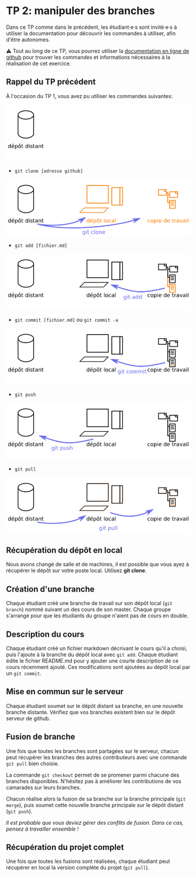 # TP 2: manipuler des branches

Dans ce TP comme dans le précédent, les étudiant·e·s sont invité·e·s à utiliser la documentation pour découvrir les commandes à utiliser, afin d'être autonomes.

⚠️ Tout au long de ce TP, vous pourrez utiliser la [documentation en ligne de github](https://help.github.com/en#dotcom) pour trouver les commandes et informations nécessaires à la réalisation de cet exercice.


## Rappel du TP précédent

À l'occasion du TP 1, vous avez pu utiliser les commandes suivantes:

![configuration initale](images/git-0.png)

* `git clone [adresse github]`

![git clone](images/git-clone.png)

* `git add [fichier.md]`

![git add](images/git-add.png)


* `git commit [fichier.md]` ou `git commit -a`

![git commit](images/git-commit.png)

* `git push`

![git push](images/git-push.png)

* `git pull`

![git pull](images/git-pull.png)


## Récupération du dépôt en local

Nous avons changé de salle et de machines, il est possible que vous ayez à récupérer le dépôt sur votre poste local. Utilisez **git 
clone**.

## Création d'une branche

Chaque étudiant créé une branche de travail sur son dépôt local (`git branch`) nommé suivant un des cours de son master. Chaque groupe s'arrange pour que les étudiants du groupe n'aient pas de cours en double.

## Description du cours

Chaque étudiant créé un fichier markdown décrivant le cours qu'il a choisi, puis l'ajoute à la branche du dépôt local avec `git add`. Chaque étudiant édite le fichier README.md pour y ajouter une courte description de ce cours récemment ajouté. Ces modifications sont ajoutées au dépôt local par un `git commit`.

## Mise en commun sur le serveur

Chaque étudiant soumet sur le dépôt distant sa branche, en une nouvelle branche distante. Vérifiez que vos branches existent bien sur le dépôt serveur de github.

## Fusion de branche

Une fois que toutes les branches sont partagées sur le serveur, chacun peut récupérer les branches des autres contributeurs avec une commande `git pull` bien choisie.

La commande `git checkout` permet de se promener parmi chacune des branches disponibles. N'hésitez pas à améliorer les contributions de vos camarades sur leurs branches.

Chacun réalise alors la fusion de sa branche sur la branche principale (`git merge`), puis soumet cette nouvelle branche principale sur le dépôt distant (`git push`).

*Il est probable que vous deviez gérer des conflits de fusion. Dans ce cas, pensez à travailler ensemble !*

## Récupération du projet complet

Une fois que toutes les fusions sont réalisées, chaque étudiant peut récupérer en local la version complète du projet (`git pull`).


